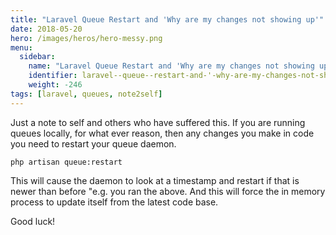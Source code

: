 ```yaml
---
title: "Laravel Queue Restart and 'Why are my changes not showing up'"
date: 2018-05-20
hero: /images/heros/hero-messy.png
menu:
  sidebar:
    name: "Laravel Queue Restart and 'Why are my changes not showing up'"
    identifier: laravel--queue--restart-and-'-why-are-my-changes-not-showing-up'
    weight: -246
tags: [laravel, queues, note2self]
---
```


Just a note to self and others who have suffered this. If you are running queues locally, for what ever reason, then any changes you make in code you need to restart your queue daemon.

```
php artisan queue:restart
```

This will cause the daemon to look at a timestamp and restart if that is newer than before "e.g. you ran the above. And this will force the in memory process to update itself from the latest code base.

Good luck!